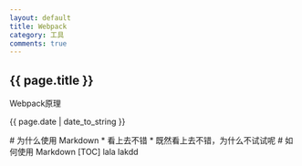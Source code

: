 ```yaml
---
layout: default
title: Webpack 
category: 工具 
comments: true
---
```


<h2>{{ page.title }}</h2>

<p>Webpack原理</p>

<p>{{ page.date | date_to_string }}</p>
# 为什么使用 Markdown 
* 看上去不错 
* 既然看上去不错，为什么不试试呢 
# 如何使用 Markdown
[TOC]
    lala
        lakdd